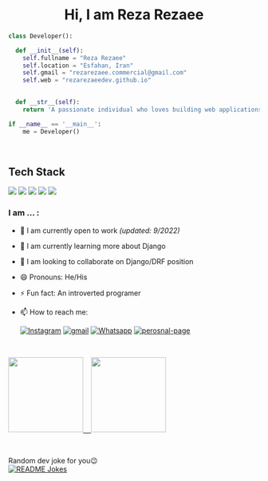 

<div align="center">

# Hi, I am Reza Rezaee

<div align="left">

```Python
class Developer():

  def __init__(self):
    self.fullname = "Reza Rezaee"
    self.location = "Esfahan, Iran"
    self.gmail = "rezarezaee.commercial@gmail.com"
    self.web = "rezarezaeedev.github.io"

  
  def __str__(self):
    return 'A passionate individual who loves building web applications and learnin more'

if __name__ == '__main__':
    me = Developer()

```
<br>

## Tech Stack
<img src="https://img.shields.io/badge/Python-ffd340?style=for-the-badge&logo=python&logoColor=black">
<img src="https://img.shields.io/badge/Django-103e2e?style=for-the-badge&logo=django&logoColor=white"> 
<img src="https://camo.githubusercontent.com/cbef21adebc167fac6552145a03c9e12ae03b8afd5e4f7de52379a98297de3fe/68747470733a2f2f696d672e736869656c64732e696f2f62616467652f444a414e474f2d524553542d6666313730393f7374796c653d666f722d7468652d6261646765266c6f676f3d646a616e676f266c6f676f436f6c6f723d776869746526636f6c6f723d666631373039266c6162656c436f6c6f723d67726179">  
<img src="https://img.shields.io/badge/-manjaro-333333?style=for-the-badge&logo=manjaro">   
<img src="https://img.shields.io/badge/-Git-333333?style=for-the-badge&logo=git">   
 
 



<br> 

<div align="left">

### **I am ... :**

- 🔭 I am currently open to work _(updated: 9/2022)_
- 🌱 I am currently learning more about Django
- 👯 I am looking to collaborate on Django/DRF position
- 😄 Pronouns: He/His
- ⚡ Fun fact: An introverted programer
- 📫 How to reach me: 
  
  <a href="mailto:rezarezaee.commercial@gmail.com" target="_blank"><img src="https://img.shields.io/badge/-%20Gmail-white?style=for-the-&logo=gmail&" alt="Instagram"></a> <a href="https://www.linkedin.com/in/rezarezaeedev" target="_blank"><img src="https://img.shields.io/badge/LinkedIn-%230077B5.svg?&style=flat-square&logo=linkedin&logoColor=white" alt="gmail"></a> </a>
<a href="https://wa.me/989301162905" target="_blank"><img src="https://img.shields.io/badge/Whatsapp-%231ED760.svg?&style=flat-square&logo=Whatsapp&logoColor=white" alt="Whatsapp"></a> </a>
<a href="https://rezarezaeedev.github.io" target="_blank"><img src="https://img.shields.io/badge/Personal-website-lightgrey?style=flat-square&color=chocolate" alt="perosnal-page"></a>

<br> 

 <a href="#"><img height="150px" src="https://github-readme-stats.vercel.app/api?username=rezarezaeedev&show_icons=true&theme=dracula&count_private=true" /> &nbsp;&nbsp; <img height="150px" src="https://github-readme-stats.vercel.app/api/top-langs/?username=rezarezaeedev&theme=dracula&count=10&layout=compact&hide=dart,md,markdown,Rich%20Text%20Format&exclude_repo=pep8ir,vuetest" /></a>

<br> 

<span>Random dev joke for you😉</span><br>
<a href="https://readme-jokes.vercel.app"><img align="center" src="https://readme-jokes.vercel.app/api?borderColor=grey&theme=default&bgColor=transparency" alt="README Jokes"></a>
<br> 
 
